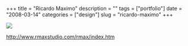 +++
title = "Ricardo Maximo"
description = ""
tags = ["portfolio"]
date = "2008-03-14"
categories = ["design"]
slug = "ricardo-maximo"
+++


 

  <div id="screens-thumbs" class="clearfix">
    <div class="txt-center" id="design-submission"><a href="http://www.rmaxstudio.com/rmax/index.htm"><img id='bluga-thumbnail-820' class='bluga-thumbnail large' src='http://media.konigi.com/bluga/
wt47f279029d35c_0.jpg'/></a></div>  
  </div>   
<p><a href="http://www.rmaxstudio.com/rmax/index.htm">http://www.rmaxstudio.com/rmax/index.htm</a></p>





